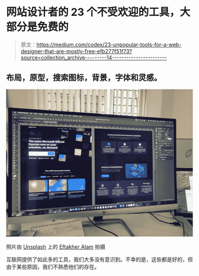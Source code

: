 # 网站设计者的 23 个不受欢迎的工具，大部分是免费的

> 原文：<https://medium.com/codex/23-unpopular-tools-for-a-web-designer-that-are-mostly-free-efb277f51f73?source=collection_archive---------14----------------------->

## 布局，原型，搜索图标，背景，字体和灵感。

![](img/24471725725154cfd7c08d60e068a86a.png)

照片由 [Unsplash](https://unsplash.com?utm_source=medium&utm_medium=referral) 上的 [Eftakher Alam](https://unsplash.com/@easiblu?utm_source=medium&utm_medium=referral) 拍摄

互联网提供了如此多的工具，我们大多没有意识到。不幸的是，这些都是好的，但由于某些原因，我们不熟悉他们的存在。